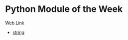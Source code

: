 # Python Module of the Week  
[Web Link](https://pymotw.com/3/)

* [string](https://pymotw.com/3/string/index.html)
